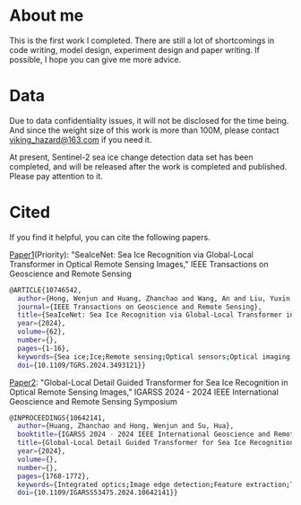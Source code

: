 # About me

This is the first work I completed. There are still a lot of shortcomings in code writing, model design, experiment design and paper writing. If possible, I hope you can give me more advice.

# Data
Due to data confidentiality issues, it will not be disclosed for the time being. And since the weight size of this work is more than 100M, please contact viking_hazard@163.com if you need it.

At present, Sentinel-2 sea ice change detection data set has been completed, and will be released after the work is completed and published. Please pay attention to it.

# Cited
If you find it helpful, you can cite the following papers.

[Paper1](https://ieeexplore.ieee.org/document/10746542)(Priority): "SeaIceNet: Sea Ice Recognition via Global-Local Transformer in Optical Remote Sensing Images," IEEE Transactions on Geoscience and Remote Sensing 

```bash
@ARTICLE{10746542,
  author={Hong, Wenjun and Huang, Zhanchao and Wang, An and Liu, Yuxin and Cai, Junchao and Su, Hua},
  journal={IEEE Transactions on Geoscience and Remote Sensing}, 
  title={SeaIceNet: Sea Ice Recognition via Global-Local Transformer in Optical Remote Sensing Images}, 
  year={2024},
  volume={62},
  number={},
  pages={1-16},
  keywords={Sea ice;Ice;Remote sensing;Optical sensors;Optical imaging;Integrated optics;Image segmentation;Feature extraction;Data mining;Accuracy;Climate change;Deep learning;sea ice recognition;semantic segmentation;Transformer model},
  doi={10.1109/TGRS.2024.3493121}}
```

[Paper2](https://ieeexplore.ieee.org/document/10746542): "Global-Local Detail Guided Transformer for Sea Ice Recognition in Optical Remote Sensing Images," IGARSS 2024 - 2024 IEEE International Geoscience and Remote Sensing Symposium

```bash
@INPROCEEDINGS{10642141,
  author={Huang, Zhanchao and Hong, Wenjun and Su, Hua},
  booktitle={IGARSS 2024 - 2024 IEEE International Geoscience and Remote Sensing Symposium}, 
  title={Global-Local Detail Guided Transformer for Sea Ice Recognition in Optical Remote Sensing Images}, 
  year={2024},
  volume={},
  number={},
  pages={1768-1772},
  keywords={Integrated optics;Image edge detection;Feature extraction;Transformers;Optical imaging;Decoding;Optical sensors;sea ice recognition;image segmentation;deep learning;Transformer model},
  doi={10.1109/IGARSS53475.2024.10642141}}

